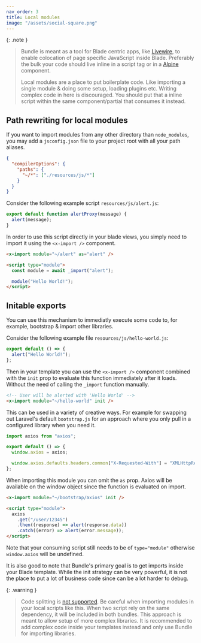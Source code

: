 ```yaml
---
nav_order: 3
title: Local modules
image: "/assets/social-square.png"
---
```


{: .note }

> Bundle is meant as a tool for Blade centric apps, like [Livewire](https://livewire.laravel.com), to enable colocation of page specific JavaScript inside Blade. Preferably the bulk your code should live inline in a script tag or in a [Alpine](https://alpinejs.dev) component.
>
> Local modules are a place to put boilerplate code. Like importing a single module & doing some setup, loading plugins etc. Writing complex code in here is discouraged. You should put that a inline script within the same component/partial that consumes it instead.

## Path rewriting for local modules

If you want to import modules from any other directory than `node_modules`, you may add a `jsconfig.json` file to your project root with all your path aliases.

```json
{
  "compilerOptions": {
    "paths": {
      "~/*": ["./resources/js/*"]
    }
  }
}
```

Consider the following example script `resources/js/alert.js`:

```javascript
export default function alertProxy(message) {
  alert(message);
}
```

In order to use this script directly in your blade views, you simply need to import it using the `<x-import />` component.

```html
<x-import module="~/alert" as="alert" />

<script type="module">
  const module = await _import("alert");

  module("Hello World!");
</script>
```

## Initable exports

You can use this mechanism to immediatly execute some code to, for example, bootstrap & import other libraries.

Consider the following example file `resources/js/hello-world.js`:

```javascript
export default () => {
  alert("Hello World!");
};
```

Then in your template you can use the `<x-import />` component combined with the `init` prop to evaluate this function immediately after it loads. Without the need of calling the `_import` function manually.

```html
<!-- User will be alerted with 'Hello World' -->
<x-import module="~/hello-world" init />
```

This can be used in a variety of creative ways. For example for swapping out Laravel's default `bootstrap.js` for an approach where you only pull in a configured library when you need it.

```javascript
import axios from "axios";

export default () => {
  window.axios = axios;

  window.axios.defaults.headers.common["X-Requested-With"] = "XMLHttpRequest";
};
```

When importing this module you can omit the `as` prop. Axios will be available on the window object since the function is evaluated on import.

```html
<x-import module="~/bootstrap/axios" init />

<script type="module">
  axios
    .get("/user/12345")
    .then((response) => alert(response.data))
    .catch((error) => alert(error.message));
</script>
```

Note that your consuming script still needs to be of `type="module"` otherwise `window.axios` will be undefined.

It is also good to note that Bundle's primary goal is to get imports inside your Blade template. While the init strategy can be very powerful, it is not the place to put a lot of business code since can be a lot harder to debug.

{: .warning }

> Code splitting is [not supported](https://laravel-bundle.dev/caveats.html#code-splitting). Be careful when importing modules in your local scripts like this. When two script rely on the same dependency, it will be included in both bundles. This approach is meant to allow setup of more complex libraries. It is recommended to add complex code inside your templates instead and only use Bundle for importing libraries.
